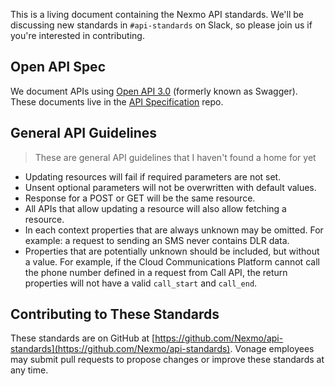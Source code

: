 This is a living document containing the Nexmo API standards. We'll be discussing
new standards in `#api-standards` on Slack, so please join us if you're interested
in contributing.

## Open API Spec

We document APIs using [Open API 3.0](https://swagger.io/docs/specification/about/)
 (formerly known as Swagger). These documents live in the
[API Specification](https://github.com/nexmo/api-specification) repo.

## General API Guidelines

> These are general API guidelines that I haven't found a home for yet

* Updating resources will fail if required parameters are not set.
* Unsent optional parameters will not be overwritten with default values.
* Response for a POST or GET will be the same resource.
* All APIs that allow updating a resource will also allow fetching a resource.
* In each context properties that are always unknown may be omitted. For example: a request to sending an SMS never contains DLR data.
* Properties that are potentially unknown should be included, but without a value. For example, if the Cloud Communications Platform cannot call the phone number defined in a request from Call API, the return properties will not have a valid `call_start` and `call_end`.

## Contributing to These Standards

These standards are on GitHub at [https://github.com/Nexmo/api-standards](https://github.com/Nexmo/api-standards). Vonage employees may submit pull requests to propose changes or improve these standards at any time.
